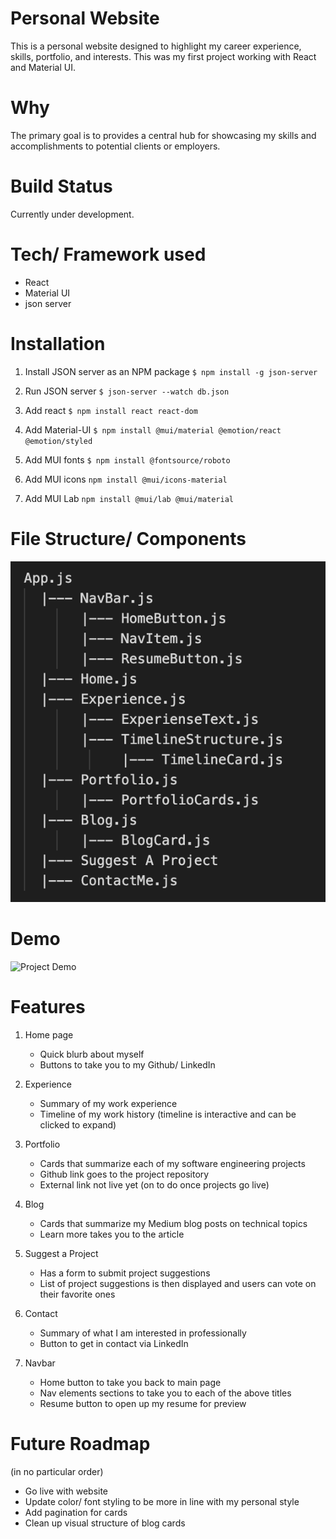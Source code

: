 # Personal Website

This is a personal website designed to highlight my career experience, skills, portfolio, and interests. This was my first project working with React and Material UI.

# Why

The primary goal is to provides a central hub for showcasing my skills and accomplishments to potential clients or employers.

# Build Status

Currently under development.

# Tech/ Framework used

- React
- Material UI
- json server

# Installation

1. Install JSON server as an NPM package `$ npm install -g json-server`

2. Run JSON server `$ json-server --watch db.json`

3. Add react `$ npm install react react-dom`

4. Add Material-UI `$ npm install @mui/material @emotion/react @emotion/styled`

5. Add MUI fonts `$ npm install @fontsource/roboto`

6. Add MUI icons `npm install @mui/icons-material`

7. Add MUI Lab `npm install @mui/lab @mui/material`

# File Structure/ Components

![Project File Structure](/public/images/personalWebsiteFileStructure.png)

# Demo

![Project Demo](/public/images/personalWebsiteGifDemo.gif)

# Features

1. Home page

   - Quick blurb about myself
   - Buttons to take you to my Github/ LinkedIn

2. Experience

   - Summary of my work experience
   - Timeline of my work history (timeline is interactive and can be clicked to expand)

3. Portfolio

   - Cards that summarize each of my software engineering projects
   - Github link goes to the project repository
   - External link not live yet (on to do once projects go live)

4. Blog

   - Cards that summarize my Medium blog posts on technical topics
   - Learn more takes you to the article

5. Suggest a Project

   - Has a form to submit project suggestions
   - List of project suggestions is then displayed and users can vote on their favorite ones

6. Contact

   - Summary of what I am interested in professionally
   - Button to get in contact via LinkedIn

7. Navbar
   - Home button to take you back to main page
   - Nav elements sections to take you to each of the above titles
   - Resume button to open up my resume for preview

# Future Roadmap

(in no particular order)

- Go live with website
- Update color/ font styling to be more in line with my personal style
- Add pagination for cards
- Clean up visual structure of blog cards
